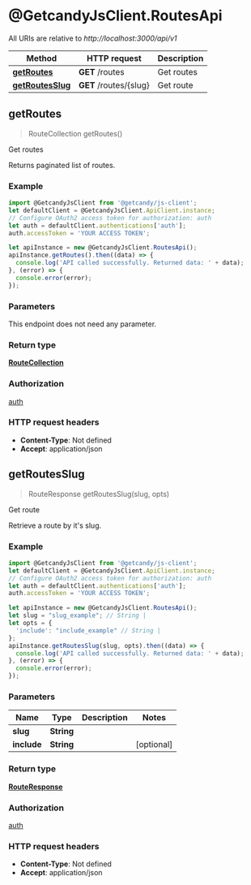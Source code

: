 # @GetcandyJsClient.RoutesApi

All URIs are relative to *http://localhost:3000/api/v1*

Method | HTTP request | Description
------------- | ------------- | -------------
[**getRoutes**](RoutesApi.md#getRoutes) | **GET** /routes | Get routes
[**getRoutesSlug**](RoutesApi.md#getRoutesSlug) | **GET** /routes/{slug} | Get route



## getRoutes

> RouteCollection getRoutes()

Get routes

Returns paginated list of routes.

### Example

```javascript
import @GetcandyJsClient from '@getcandy/js-client';
let defaultClient = @GetcandyJsClient.ApiClient.instance;
// Configure OAuth2 access token for authorization: auth
let auth = defaultClient.authentications['auth'];
auth.accessToken = 'YOUR ACCESS TOKEN';

let apiInstance = new @GetcandyJsClient.RoutesApi();
apiInstance.getRoutes().then((data) => {
  console.log('API called successfully. Returned data: ' + data);
}, (error) => {
  console.error(error);
});

```

### Parameters

This endpoint does not need any parameter.

### Return type

[**RouteCollection**](RouteCollection.md)

### Authorization

[auth](../README.md#auth)

### HTTP request headers

- **Content-Type**: Not defined
- **Accept**: application/json


## getRoutesSlug

> RouteResponse getRoutesSlug(slug, opts)

Get route

Retrieve a route by it&#39;s slug.

### Example

```javascript
import @GetcandyJsClient from '@getcandy/js-client';
let defaultClient = @GetcandyJsClient.ApiClient.instance;
// Configure OAuth2 access token for authorization: auth
let auth = defaultClient.authentications['auth'];
auth.accessToken = 'YOUR ACCESS TOKEN';

let apiInstance = new @GetcandyJsClient.RoutesApi();
let slug = "slug_example"; // String | 
let opts = {
  'include': "include_example" // String | 
};
apiInstance.getRoutesSlug(slug, opts).then((data) => {
  console.log('API called successfully. Returned data: ' + data);
}, (error) => {
  console.error(error);
});

```

### Parameters


Name | Type | Description  | Notes
------------- | ------------- | ------------- | -------------
 **slug** | **String**|  | 
 **include** | **String**|  | [optional] 

### Return type

[**RouteResponse**](RouteResponse.md)

### Authorization

[auth](../README.md#auth)

### HTTP request headers

- **Content-Type**: Not defined
- **Accept**: application/json

